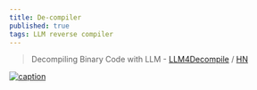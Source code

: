 ```yaml
---
title: De-compiler
published: true
tags: LLM reverse compiler
---
```

> Decompiling Binary Code with LLM - [	LLM4Decompile](https://github.com/albertan017/LLM4Decompile?tab=readme-ov-file#llm4decompile) / [HN](https://news.ycombinator.com/item?id=39733275)

[![caption](https://github.com/albertan017/LLM4Decompile/raw/main/samples/pipeline.png)](https://github.com/albertan017/LLM4Decompile?tab=readme-ov-file#llm4decompile)